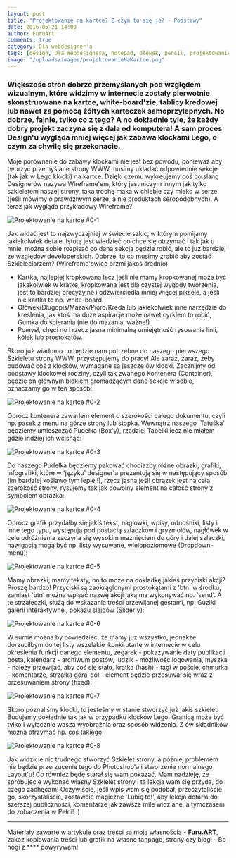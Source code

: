 ```yaml
---
layout: post
title: "Projektowanie na kartce? Z czym to się je? - Podstawy"
date: 2016-05-21 14:00
author: FuruArt
comments: true
category: Dla webdesigner'a
tags: [design, Dla Webdesignera, notepad, ołówek, pencil, projektowanie, sheet, sketch, szkic, web, wireframe]
image: "/uploads/images/projektowanieNaKartce.png"
---
```

### Większość stron dobrze przemyślanych pod względem wizualnym, które widzimy w internecie zostały pierwotnie skonstruowane na kartce, white-board'zie, tablicy kredowej lub nawet za pomocą żółtych karteczek samoprzylepnych. No dobrze, fajnie, tylko co z tego? A no dokładnie tyle, że każdy dobry projekt zaczyna się z dala od komputera! A sam proces Design'u wygląda mniej więcej jak zabawa klockami Lego, o czym za chwilę się przekonacie.

<!--more-->

Moje porównanie do zabawy klockami nie jest bez powodu, ponieważ aby tworzyć przemyślane strony WWW musimy układać odpowiednie sekcje (tak jak w Lego klocki) na kartce. Dzięki czemu wykreujemy coś co slang Designerów nazywa Wireframe'em, który jest niczym innym jak tylko szkieletem naszej strony, taka trochę mąka w chlebie czy mleko w serze (jeśli mówimy o prawdziwym serze, a nie produktach seropodobnych). A teraz jak wygląda przykładowy Wireframe?

![Projektowanie na kartce #0-1](https://scontent.fwaw3-1.fna.fbcdn.net/t31.0-8/q81/p720x720/13247701_1095687953824265_3243955340251241928_o.jpg)

Jak widać jest to najzwyczajniej w świecie szkic, w którym pomijamy jakiekolwiek detale. Istotą jest wiedzieć co chce się otrzymać i tak jak u mnie, można sobie rozpisać co dana sekcja będzie robić, ale to już bardziej ze względów developerskich. Dobrze, to co musimy zrobić aby zostać Szkieleciarzem? (Wireframe'owiec brzmi jakoś średnio)


* Kartka, najlepiej kropkowana lecz jeśli nie mamy kropkowanej może być jakakolwiek w kratkę, kropkowana jest dla czystej wygody tworzenia, jest to bardziej precyzyjne i odzwierciedla mniej więcej piksele, a jeśli nie kartka to np. white-board.
* Ołówek/Długopis/Mazak/Pióro/Kreda lub jakiekolwiek inne narzędzie do kreślenia, jak ktoś ma duże aspiracje może nawet cyrklem to robić, Gumka do ścierania (nie do mazania, ważne!)
* Pomysł, chęci no i rzecz jasna minimalną umiejętność rysowania linii, kółek lub prostokątów.

Skoro już wiadomo co będzie nam potrzebne do naszego pierwszego Szkieletu strony WWW, przystępujemy do pracy! Ale zaraz, zaraz, żeby budować coś z klocków, wymagane są jeszcze ów klocki. Zacznijmy od podstawy klockowej rodziny, czyli tak zwanego Kontenera (Container), będzie on głównym blokiem gromadzącym dane sekcje w sobie, oznaczamy go w ten sposób:

![Projektowanie na kartce #0-2](https://scontent.fwaw3-1.fna.fbcdn.net/v/t1.0-9/13239415_1095688203824240_8283989596796657239_n.png?oh=7e7eeeba7397969baaecf05b6f6a2e58&amp;oe=57D5DA38)

Oprócz kontenera zawarłem element o szerokości całego dokumentu, czyli np. pasek z menu na górze strony lub stopka. Wewnątrz naszego 'Tatuśka' będziemy umieszczać Pudełka (Box'y), rzadziej Tabelki lecz nie miałem gdzie indziej ich wcisnąć:

![Projektowanie na kartce #0-3](https://scontent.fwaw3-1.fna.fbcdn.net/v/t1.0-9/13254582_1095688643824196_2132074975117357677_n.png?oh=122f0aa3a7d5f66ae627b491d99ba5ec&amp;oe=57DE4A97)

Do naszego Pudełka będziemy pakować chociażby różne obrazki, grafiki, infografiki, które w 'języku' designer'a prezentują się w następujący sposób (im bardziej koślawo tym lepiej!), rzecz jasna jeśli obrazek jest na całą szerokość strony, rysujemy tak jak dowolny element na całość strony z symbolem obrazka:

![Projektowanie na kartce #0-4](https://scontent.fwaw3-1.fna.fbcdn.net/t31.0-8/13217100_1095688890490838_7419218477597869690_o.png)

Oprócz grafik przydałby się jakiś tekst, nagłówki, wpisy, odnośniki, listy i inne tego typu, występują pod postacią szlaczków i gryzmołów, nagłówek w celu odróżnienia zaczyna się wysokim maźnięciem do góry i dalej szlaczki, nawigacją mogą być np. listy wysuwane, wielopoziomowe (Dropdown-menu):

![Projektowanie na kartce #0-5](https://scontent.fwaw3-1.fna.fbcdn.net/t31.0-8/13246313_1095689017157492_533384767730753189_o.png)

Mamy obrazki, mamy teksty, no to może na dokładkę jakieś przyciski akcji? Proszę bardzo! Przyciski są zaokrąglonymi prostokątami z 'btn' w środku, zamiast 'btn' można wpisać nazwę akcji jaką ma wykonywać np. 'send'. A te strzałeczki, służą do wskazania treści przewijanej gestami, np. Guziki galerii interaktywnej, pokazu slajdów (Slider'y):

![Projektowanie na kartce #0-6](https://scontent.fwaw3-1.fna.fbcdn.net/v/t1.0-9/13254146_1095689343824126_3919057959557241615_n.png?oh=af296e7141f7c37333a6a4cd664c8ace&amp;oe=579AC17B)

W sumie można by powiedzieć, że mamy już wszystko, jednakże dorzuciłbym do tej listy wszelakie ikonki utarte w internecie w celu określenia funkcji danego elementu, zegarek - pokazywanie daty publikacji posta, kalendarz - archiwum postów, ludzik - możliwość logowania, myszka - należy przewijać, aby coś się stało, kratka (hash) - tagi w poście, chmurka - komentarze, strzałka góra-dół - element będzie przesuwał się wraz z przesuwaniem strony (fixed):

![Projektowanie na kartce #0-7](https://scontent.fwaw3-1.fna.fbcdn.net/v/t1.0-9/13254064_1095689477157446_3960216173243312375_n.png?oh=16b35507ae3311c85cd2950314f218ae&amp;oe=57E35F5B)

Skoro poznaliśmy klocki, to jesteśmy w stanie stworzyć już jakiś szkielet! Budujemy dokładnie tak jak w przypadku klocków Lego. Granicą może być tylko i wyłącznie wasza wyobraźnia oraz sposób widzenia. Z ów składników można otrzymać np. coś takiego:

![Projektowanie na kartce #0-8](https://scontent.fwaw3-1.fna.fbcdn.net/t31.0-8/q85/p720x720/13220564_1095689750490752_8773304643814460874_o.jpg)

Jak widzicie nic trudnego stworzyć Szkielet strony, a później problemem nie będzie przerzucenie tego do Photoshop'a i stworzenie normalnego Layout'u! Co również będę starał się wam pokazać. Mam nadzieję, że spróbujecie wykonać własny Szkielet strony i ta lekcja wam się przyda, do czego zachęcam! Oczywiście, jeśli wpis wam się podobał, przeczytaliście go, skorzystaliście, zostawcie magiczne 'Lubię to!', aby lekcja dotarła do szerszej publiczności, komentarze jak zawsze mile widziane, a tymczasem do zobaczenia w Pełni! :)

---

Materiały zawarte w artykule oraz treści są moją własnością - **Furu.ART**, zakaz kopiowania treści lub grafik na własne fanpage, strony czy blogi - Bo nogi z **** powyrywam!
